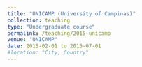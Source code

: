 ```yaml
---
title: "UNICAMP (University of Campinas)"
collection: teaching
type: "Undergraduate course"
permalink: /teaching/2015-unicamp
venue: "UNICAMP"
date: 2015-02-01 to 2015-07-01
#location: "City, Country"
---
```

